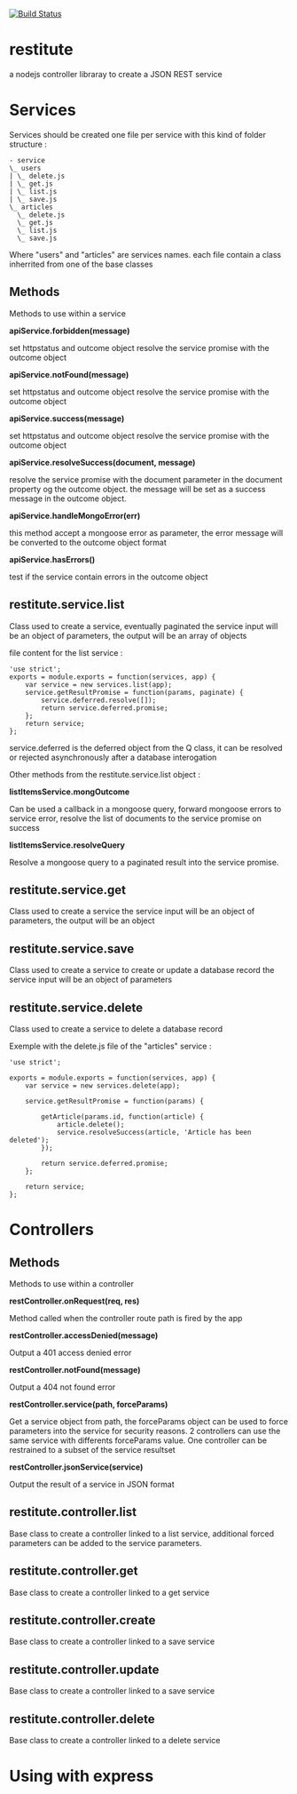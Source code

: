 [![Build Status](https://travis-ci.org/polo2ro/restitute.svg?branch=master)](https://travis-ci.org/polo2ro/restitute)


restitute
=========

a nodejs controller libraray to create a JSON REST service



Services
========

Services should be created one file per service with this kind of folder structure :

    - service
    \_ users
    | \_ delete.js
    | \_ get.js
    | \_ list.js
    | \_ save.js
    \_ articles
      \_ delete.js
      \_ get.js
      \_ list.js
      \_ save.js

Where "users" and "articles" are services names. each file contain a class inherrited from one of the base classes


Methods
-------

Methods to use within a service

**apiService.forbidden(message)**

set httpstatus and outcome object
resolve the service promise with the outcome object

**apiService.notFound(message)**

set httpstatus and outcome object
resolve the service promise with the outcome object

**apiService.success(message)**

set httpstatus and outcome object
resolve the service promise with the outcome object

**apiService.resolveSuccess(document, message)**

resolve the service promise with the document parameter in the document property og the outcome object. 
the message will be set as a success message in the outcome object.

**apiService.handleMongoError(err)**

this method accept a mongoose error as parameter, the error message will be converted to the outcome object format

**apiService.hasErrors()**

test if the service contain errors in the outcome object


restitute.service.list
----------------------

Class used to create a service, eventually paginated
the service input will be an object of parameters, the output will be an array of objects

file content for the list service :

    'use strict';
    exports = module.exports = function(services, app) {
        var service = new services.list(app);
        service.getResultPromise = function(params, paginate) {
            service.deferred.resolve([]);
            return service.deferred.promise;
        };
        return service;
    };

service.deferred is the deferred object from the Q class, it can be resolved or rejected asynchronously after a database interogation


Other methods from the restitute.service.list object :

**listItemsService.mongOutcome**

Can be used a callback in a mongoose query, forward mongoose errors to service error, resolve the list of documents to the service promise on success

**listItemsService.resolveQuery**

Resolve a mongoose query to a paginated result into the service promise.


restitute.service.get
---------------------

Class used to create a service
the service input will be an object of parameters, the output will be an object


restitute.service.save
----------------------

Class used to create a service to create or update a database record
the service input will be an object of parameters


restitute.service.delete
------------------------

Class used to create a service to delete a database record

Exemple with the delete.js file of the "articles" service :

    'use strict';

    exports = module.exports = function(services, app) {
        var service = new services.delete(app);

        service.getResultPromise = function(params) {
        
            getArticle(params.id, function(article) {
                article.delete();
                service.resolveSuccess(article, 'Article has been deleted');
            });
            
            return service.deferred.promise;
        };

        return service;
    };



Controllers
===========

Methods
-------

Methods to use within a controller

**restController.onRequest(req, res)**

Method called when the controller route path is fired by the app


**restController.accessDenied(message)**

Output a 401 access denied error


**restController.notFound(message)**

Output a 404 not found error


**restController.service(path, forceParams)**

Get a service object from path, the forceParams object can be used to force parameters into the service for security reasons.
2 controllers can use the same service with differents forceParams value. One controller can be restrained to a subset of the service resultset


**restController.jsonService(service)**

Output the result of a service in JSON format


restitute.controller.list
-------------------------

Base class to create a controller linked to a list service, additional forced parameters can be added to the service parameters.


restitute.controller.get
------------------------

Base class to create a controller linked to a get service


restitute.controller.create
---------------------------

Base class to create a controller linked to a save service


restitute.controller.update
---------------------------

Base class to create a controller linked to a save service

restitute.controller.delete
---------------------------

Base class to create a controller linked to a delete service


Using with express
==================

